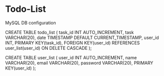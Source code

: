 # Todo-List

MySQL DB configuration

CREATE TABLE todo_list (
    task_id INT AUTO_INCREMENT,
    task VARCHAR(20),
    date TIMESTAMP DEFAULT CURRENT_TIMESTAMP,
    user_id INT,
    PRIMARY KEY(task_id),
    FOREIGN KEY(user_id) REFERENCES user_list(user_id) ON DELETE CASCADE
);

CREATE TABLE user_list (
    user_id INT AUTO_INCREMENT,
    name VARCHAR(20),
    email VARCHAR(20),
    password VARCHAR(20),
    PRIMARY KEY(user_id)
);

